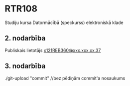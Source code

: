 # RTR108
Studiju kursa Datormācībā (speckurss) elektroniskā klade
## 2. nodarbība
Publiskais lietotājs x121REB360@xxx.xxx.xx.37  
  
## 3. nodarbība  
./git-upload "commit" //bez pēdiņām commit'a nosaukums  



